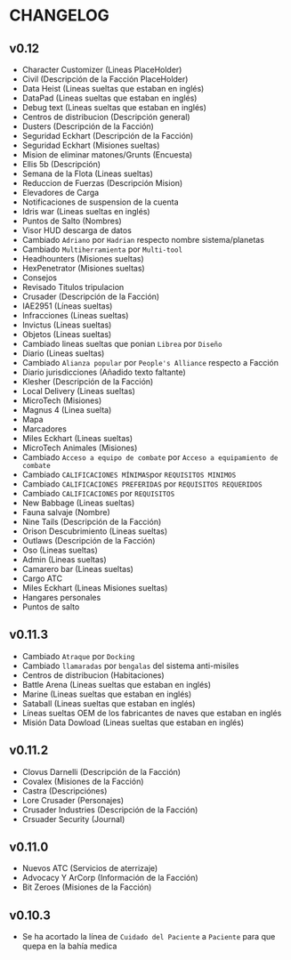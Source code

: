 # CHANGELOG

## v0.12

- Character Customizer (Lineas PlaceHolder)
- Civil (Descripción de la Facción PlaceHolder)
- Data Heist (Lineas sueltas que estaban en inglés)
- DataPad (Lineas sueltas que estaban en inglés)
- Debug text (Lineas sueltas que estaban en inglés)
- Centros de distribucion (Descripción general)
- Dusters (Descripción de la Facción)
- Seguridad Eckhart (Descripción de la Facción)
- Seguridad Eckhart (Misiones sueltas)
- Mision de eliminar matones/Grunts (Encuesta)
- Ellis 5b (Descripción)
- Semana de la Flota (Lineas sueltas)
- Reduccion de Fuerzas (Descripción Mision)
- Elevadores de Carga
- Notificaciones de suspension de la cuenta
- Idris war (Lineas sueltas en inglés)
- Puntos de Salto (Nombres)
- Visor HUD descarga de datos
- Cambiado `Adriano` por `Hadrian` respecto nombre sistema/planetas
- Cambiado `Multiherramienta` por `Multi-tool`
- Headhounters (Misiones sueltas)
- HexPenetrator (Misiones sueltas)
- Consejos
- Revisado Titulos tripulacion
- Crusader (Descripción de la Facción)
- IAE2951 (Líneas sueltas)
- Infracciones (Lineas sueltas)
- Invictus (Lineas sueltas)
- Objetos (Lineas sueltas)
- Cambiado lineas sueltas que ponian `Librea` por `Diseño`
- Diario (Lineas sueltas)
- Cambiado `Alianza popular` por `People's Alliance` respecto a Facción
- Diario jurisdicciones (Añadido texto faltante)
- Klesher (Descripción de la Facción)
- Local Delivery (Lineas sueltas)
- MicroTech (Misiones)
- Magnus 4 (Linea suelta)
- Mapa
- Marcadores
- Miles Eckhart (Lineas sueltas)
- MicroTech Animales (Misiones)
- Cambiado `Acceso a equipo de combate` por `Acceso a equipamiento de combate`
- Cambiado `CALIFICACIONES MÍNIMAS`por `REQUISITOS MINIMOS`
- Cambiado `CALIFICACIONES PREFERIDAS` por `REQUISITOS REQUERIDOS`
- Cambiado `CALIFICACIONES` por `REQUISITOS`
- New Babbage (Lineas sueltas)
- Fauna salvaje (Nombre)
- Nine Tails (Descripción de la Facción)
- Orison Descubrimiento (Lineas sueltas)
- Outlaws (Descripción de la Facción)
- Oso (Lineas sueltas)
- Admin (Lineas sueltas)
- Camarero bar (Lineas sueltas)
- Cargo ATC
- Miles Eckhart (Lineas Misiones sueltas)
- Hangares personales
- Puntos de salto

## v0.11.3

- Cambiado `Atraque` por `Docking`
- Cambiado `llamaradas` por `bengalas` del sistema anti-misiles
- Centros de distribucion (Habitaciones)
- Battle Arena (Lineas sueltas que estaban en inglés)
- Marine (Lineas sueltas que estaban en inglés)
- Sataball (Lineas sueltas que estaban en inglés)
- Líneas sueltas OEM de los fabricantes de naves que estaban en inglés
- Misión Data Dowload (Lineas  sueltas que estaban en inglés)

## v0.11.2
- Clovus Darnelli (Descripción de la Facción)
- Covalex (Misiones de la Facción)
- Castra (Descripciónes)
- Lore Crusader (Personajes)
- Crusader Industries (Descripción de la Facción)
- Crsuader Security (Journal)

## v0.11.0
- Nuevos ATC (Servicios de aterrizaje)
- Advocacy Y ArCorp (Información de la Facción)
- Bit Zeroes (Misiones de la Facción)

## v0.10.3
- Se ha acortado la línea de `Cuidado del Paciente` a `Paciente` para que quepa en la bahía medica
